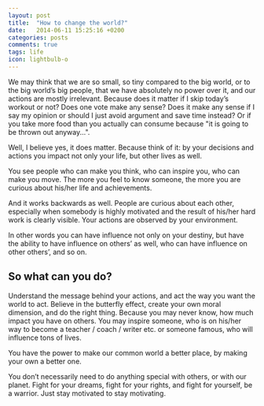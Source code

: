 ```yaml
---
layout: post
title:  "How to change the world?"
date:   2014-06-11 15:25:16 +0200
categories: posts
comments: true
tags: life
icon: lightbulb-o
---
```

We may think that we are so small, so tiny compared to the big world, or to the big world’s big people, that we have absolutely no power over it, and our actions are mostly irrelevant. Because does it matter if I skip today’s workout or not? Does one vote make any sense? Does it make any sense if I say my opinion or should I just avoid argument and save time instead? Or if you take more food than you actually can consume because "it is going to be thrown out anyway...".

Well, I believe yes, it does matter. Because think of it: by your decisions and actions you impact not only your life, but other lives as well.

You see people who can make you think, who can inspire you, who can make you move. The more you feel to know someone, the more you are curious about his/her life and achievements.

And it works backwards as well. People are curious about each other, especially when somebody is highly motivated and the result of his/her hard work is clearly visible.  Your actions are observed by your environment.

In other words you can have influence not only on your destiny, but have the ability to have influence on others’ as well, who can have influence on other others’, and so on.

## So what can you do?

Understand the message behind your actions, and act the way you want the world to act. Believe in the butterfly effect, create your own moral dimension, and do the right thing. Because you may never know, how much impact you have on others. You may inspire someone, who is on his/her way to become a teacher / coach / writer etc. or someone famous, who will influence tons of lives.

You have the power to make our common world a better place, by making your own a better one.

You don’t necessarily need to do anything special with others, or with our planet. Fight for your dreams, fight for your rights, and fight for yourself, be a warrior. Just stay motivated to stay motivating.

